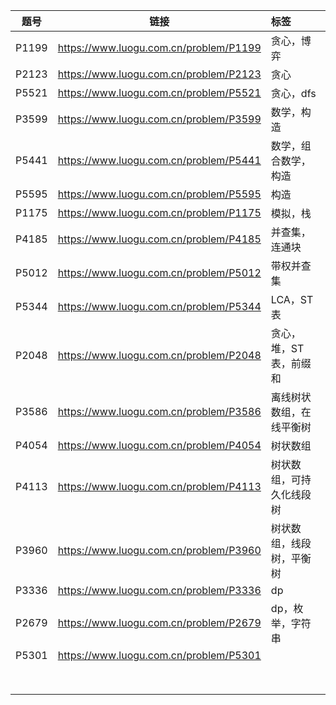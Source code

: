| 题号  |                  链接                  | 标签                     |
| :---: | :------------------------------------: | :----------------------- |
| P1199 | https://www.luogu.com.cn/problem/P1199 | 贪心，博弈               |
| P2123 | https://www.luogu.com.cn/problem/P2123 | 贪心                     |
| P5521 | https://www.luogu.com.cn/problem/P5521 | 贪心，dfs                |
| P3599 | https://www.luogu.com.cn/problem/P3599 | 数学，构造               |
| P5441 | https://www.luogu.com.cn/problem/P5441 | 数学，组合数学，构造     |
| P5595 | https://www.luogu.com.cn/problem/P5595 | 构造                     |
| P1175 | https://www.luogu.com.cn/problem/P1175 | 模拟，栈                 |
| P4185 | https://www.luogu.com.cn/problem/P4185 | 并查集，连通块           |
| P5012 | https://www.luogu.com.cn/problem/P5012 | 带权并查集               |
| P5344 | https://www.luogu.com.cn/problem/P5344 | LCA，ST表                |
| P2048 | https://www.luogu.com.cn/problem/P2048 | 贪心，堆，ST表，前缀和   |
| P3586 | https://www.luogu.com.cn/problem/P3586 | 离线树状数组，在线平衡树 |
| P4054 | https://www.luogu.com.cn/problem/P4054 | 树状数组                 |
| P4113 | https://www.luogu.com.cn/problem/P4113 | 树状数组，可持久化线段树 |
| P3960 | https://www.luogu.com.cn/problem/P3960 | 树状数组，线段树，平衡树 |
| P3336 | https://www.luogu.com.cn/problem/P3336 | dp                       |
| P2679 | https://www.luogu.com.cn/problem/P2679 | dp，枚举，字符串         |
| P5301 | https://www.luogu.com.cn/problem/P5301 |                          |
|       |                                        |                          |
|       |                                        |                          |
|       |                                        |                          |
|       |                                        |                          |
|       |                                        |                          |
|       |                                        |                          |
|       |                                        |                          |
|       |                                        |                          |